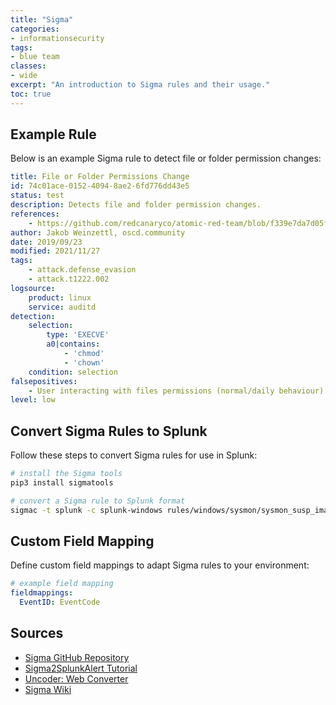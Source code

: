 ```yaml
---
title: "Sigma"
categories: 
- informationsecurity
tags:
- blue team
classes: 
- wide
excerpt: "An introduction to Sigma rules and their usage." 
toc: true
--- 
```


## Example Rule

Below is an example Sigma rule to detect file or folder permission changes:

```yml
title: File or Folder Permissions Change
id: 74c01ace-0152-4094-8ae2-6fd776dd43e5
status: test
description: Detects file and folder permission changes.
references:
    - https://github.com/redcanaryco/atomic-red-team/blob/f339e7da7d05f6057fdfcdd3742bfcf365fee2a9/atomics/T1222.002/T1222.002.md
author: Jakob Weinzettl, oscd.community
date: 2019/09/23
modified: 2021/11/27
tags:
    - attack.defense_evasion
    - attack.t1222.002
logsource:
    product: linux
    service: auditd
detection:
    selection:
        type: 'EXECVE'
        a0|contains:
            - 'chmod'
            - 'chown'
    condition: selection
falsepositives:
    - User interacting with files permissions (normal/daily behaviour).
level: low
```

## Convert Sigma Rules to Splunk

Follow these steps to convert Sigma rules for use in Splunk:

```bash
# install the Sigma tools
pip3 install sigmatools

# convert a Sigma rule to Splunk format
sigmac -t splunk -c splunk-windows rules/windows/sysmon/sysmon_susp_image_load.yml
```

## Custom Field Mapping

Define custom field mappings to adapt Sigma rules to your environment:

```yaml
# example field mapping
fieldmappings:
  EventID: EventCode
```

## Sources

* [Sigma GitHub Repository][def]
* [Sigma2SplunkAlert Tutorial][def1]
* [Uncoder: Web Converter][def2]
* [Sigma Wiki][def3]

[def]: https://github.com/SigmaHQ/sigma
[def1]: https://www.patrick-bareiss.com/sigma2splunkalert-tutorial/
[def2]: https://uncoder.io/
[def3]: https://github.com/SigmaHQ/sigma/wiki
